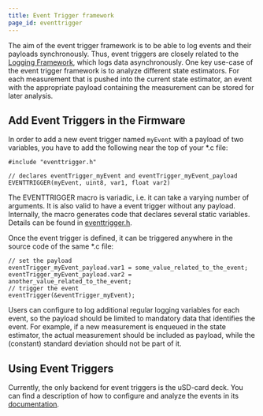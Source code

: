 ```yaml
---
title: Event Trigger framework
page_id: eventtrigger
---
```


The aim of the event trigger framework is to be able to log events and their payloads
synchronously. Thus, event triggers are closely related to the [Logging Framework](/docs/userguides/logparam.md), which
logs data asynchronously. One key use-case of the event trigger framework is to analyze different state estimators.
For each measurement that is pushed into the current state estimator, an event with the appropriate payload containing
the measurement can be stored for later analysis.

## Add Event Triggers in the Firmware

In order to add a new event trigger named `myEvent` with a payload of two variables, you have to add the following near the top of your *.c file:

``` {.c}
#include "eventtrigger.h"

// declares eventTrigger_myEvent and eventTrigger_myEvent_payload
EVENTTRIGGER(myEvent, uint8, var1, float var2)
```

The EVENTTRIGGER macro is variadic, i.e. it can take a varying number of arguments. It is also valid to have a event trigger without any payload.
Internally, the macro generates code that declares several static variables. Details can be found in [eventtrigger.h](/src/modules/interface/eventtrigger.h).

Once the event trigger is defined, it can be triggered anywhere in the source code of the same *.c file:

``` {.c}
// set the payload
eventTrigger_myEvent_payload.var1 = some_value_related_to_the_event;
eventTrigger_myEvent_payload.var2 = another_value_related_to_the_event;
// trigger the event
eventTrigger(&eventTrigger_myEvent);
```

Users can configure to log additional regular logging variables for each event, so the payload should be limited to mandatory data that identifies the event.
For example, if a new measurement is enqueued in the state estimator, the actual measurement should be included as payload, while the (constant) standard deviation 
should not be part of it.

## Using Event Triggers

Currently, the only backend for event triggers is the uSD-card deck. You can find a description of how to configure
and analyze the events in its [documentation](/docs/userguides/decks/micro-sd-card-deck.md).
